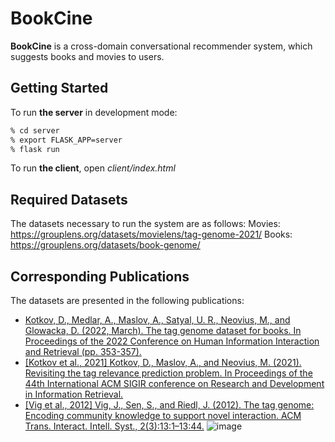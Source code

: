 # BookCine

**BookCine** is a cross-domain conversational recommender system, which suggests books and movies to users.

## Getting Started

To run **the server** in development mode:
```bash
% cd server
% export FLASK_APP=server
% flask run
```

To run **the client**, open *client/index.html*

## Required Datasets

The datasets necessary to run the system are as follows:
Movies: https://grouplens.org/datasets/movielens/tag-genome-2021/
Books: https://grouplens.org/datasets/book-genome/

## Corresponding Publications

The datasets are presented in the following publications:
- [Kotkov, D., Medlar, A., Maslov, A., Satyal, U. R., Neovius, M., and Glowacka, D. (2022, March). The tag genome dataset for books. In Proceedings of the 2022 Conference on Human Information Interaction and Retrieval (pp. 353-357).](https://doi.org/10.1145/3498366.3505833)
- [[Kotkov et al., 2021] Kotkov, D., Maslov, A., and Neovius, M. (2021). Revisiting the tag relevance prediction problem. In Proceedings of the 44th International ACM SIGIR conference on Research and Development in Information Retrieval.](https://doi.org/10.1145/3404835.3463019)
- [[Vig et al., 2012] Vig, J., Sen, S., and Riedl, J. (2012). The tag genome: Encoding community knowledge to support novel interaction. ACM Trans. Interact. Intell. Syst., 2(3):13:1–13:44.](https://dl.acm.org/doi/abs/10.1145/2362394.2362395)
![image](https://github.com/user-attachments/assets/a27ce5a9-ee3a-4b4f-bccb-8bd5771b66cf)
